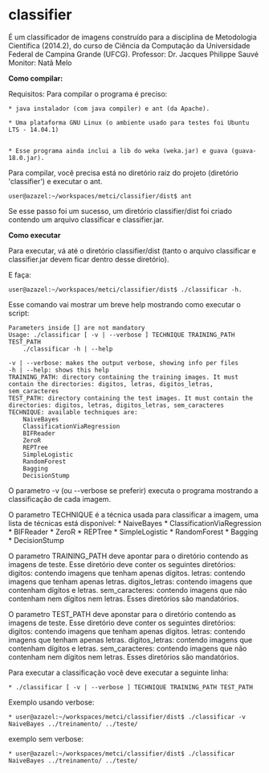 classifier
====================

É um classificador de imagens construído para a disciplina de Metodologia Científica (2014.2), do curso de Ciência da Computação da Universidade Federal de Campina Grande (UFCG).
	Professor: Dr. Jacques Philippe Sauvé
	Monitor: Natã Melo

**Como compilar:**

Requisitos:
Para compilar o programa é preciso:

	* java instalador (com java compiler) e ant (da Apache).

	* Uma plataforma GNU Linux (o ambiente usado para testes foi Ubuntu LTS - 14.04.1)


	* Esse programa ainda inclui a lib do weka (weka.jar) e guava (guava-18.0.jar).

Para compilar, você precisa está no diretório raiz do projeto (diretório 'classifier') e executar o ant.

```
user@azazel:~/workspaces/metci/classifier/dist$ ant
```

Se esse passo foi um sucesso, um diretório classifier/dist foi criado contendo um arquivo classificar e classifier.jar.


**Como executar**

Para executar, vá até o diretório classifier/dist (tanto o arquivo classificar e classifier.jar devem ficar dentro desse diretório).

E faça:
```
user@azazel:~/workspaces/metci/classifier/dist$ ./classificar -h.
```

Esse comando vai mostrar um breve help mostrando como executar o script:
```
Parameters inside [] are not mandatory
Usage: ./classificar [ -v | --verbose ] TECHNIQUE TRAINING_PATH TEST_PATH
	./classificar -h | --help

-v | --verbose: makes the output verbose, showing info per files
-h | --help: shows this help
TRAINING_PATH: directory containing the training images. It must contain the directories: digitos, letras, digitos_letras, sem_caracteres
TEST_PATH: directory containing the test images. It must contain the directories: digitos, letras, digitos_letras, sem_caracteres
TECHNIQUE: available techniques are:
	NaiveBayes
	ClassificationViaRegression
	BIFReader
	ZeroR
	REPTree
	SimpleLogistic
	RandomForest
	Bagging
	DecisionStump
```

O parametro -v (ou --verbose se preferir) executa o programa mostrando a classificação de cada imagem.

O parametro TECHNIQUE é a técnica usada para classificar a imagem, uma lista de técnicas está disponível:
	* NaiveBayes
	* ClassificationViaRegression
	* BIFReader
	* ZeroR
	* REPTree
	* SimpleLogistic
	* RandomForest
	* Bagging
	* DecisionStump

O parametro TRAINING_PATH deve apontar para o diretório contendo as imagens de teste. Esse diretório deve conter os seguintes diretórios:
	digitos: contendo imagens que tenham apenas dígitos.
	letras: contendo imagens que tenham apenas letras.
	digitos_letras: contendo imagens que contenham dígitos e letras.
	sem_caracteres: contendo imagens que não contenham nem dígitos nem letras.
Esses diretórios são mandatórios.

O parametro TEST_PATH deve aponstar para o diretório contendo as imagens de teste. Esse diretório deve conter os seguintes diretórios:
	digitos: contendo imagens que tenham apenas dígitos.
	letras: contendo imagens que tenham apenas letras.
	digitos_letras: contendo imagens que contenham dígitos e letras.
	sem_caracteres: contendo imagens que não contenham nem dígitos nem letras.
Esses diretórios são mandatórios.

Para executar a classificação você deve executar a seguinte linha:

	* ./classificar [ -v | --verbose ] TECHNIQUE TRAINING_PATH TEST_PATH

Exemplo usando verbose:

	* user@azazel:~/workspaces/metci/classifier/dist$ ./classificar -v NaiveBayes ../treinamento/ ../teste/

exemplo sem verbose:

	* user@azazel:~/workspaces/metci/classifier/dist$ ./classificar NaiveBayes ../treinamento/ ../teste/
